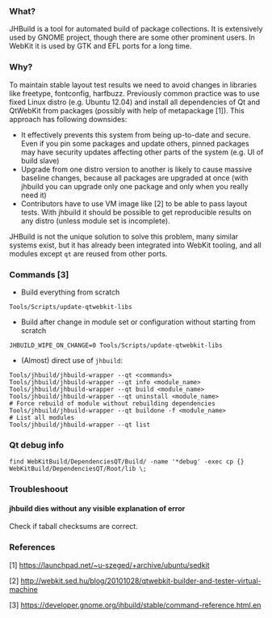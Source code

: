 ### What?

JHBuild is a tool for automated build of package collections. It is extensively used by GNOME project, though there are some other prominent users. In WebKit it is used by GTK and EFL ports for a long time.

### Why?

To maintain stable layout test results we need to avoid changes in libraries like freetype, fontconfig, harfbuzz. Previously common practice was to use fixed Linux distro (e.g. Ubuntu 12.04) and install all dependencies of Qt and QtWebKit from packages (possibly with help of metapackage [1]). This approach has following downsides:

* It effectively prevents this system from being up-to-date and secure. Even if you pin some packages and update others, pinned packages may have security updates affecting other parts of the system (e.g. UI of build slave)
* Upgrade from one distro version to another is likely to cause massive baseline changes, because all packages are upgraded at once (with jhbuild you can upgrade only one package and only when you really need it)
* Contributors have to use VM image like [2] to be able to pass layout tests. With jhbuild it should be possible to get reproducible results on any distro (unless module set is incomplete).

JHBuild is not the unique solution to solve this problem, many similar systems exist, but it has already been integrated into WebKit tooling, and all modules except `qt` are reused from other ports.

### Commands [3]

* Build everything from scratch

`Tools/Scripts/update-qtwebkit-libs`

* Build after change in module set or configuration without starting from scratch

`JHBUILD_WIPE_ON_CHANGE=0 Tools/Scripts/update-qtwebkit-libs`

* (Almost) direct use of `jhbuild`:

```
Tools/jhbuild/jhbuild-wrapper --qt <commands>
Tools/jhbuild/jhbuild-wrapper --qt info <module_name>
Tools/jhbuild/jhbuild-wrapper --qt build <module_name>
Tools/jhbuild/jhbuild-wrapper --qt uninstall <module_name>
# Force rebuild of module without rebuilding dependencies
Tools/jhbuild/jhbuild-wrapper --qt buildone -f <module_name>
# List all modules
Tools/jhbuild/jhbuild-wrapper --qt list

```

### Qt debug info

    find WebKitBuild/DependenciesQT/Build/ -name '*debug' -exec cp {} WebKitBuild/DependenciesQT/Root/lib \;

### Troubleshoout

#### jhbuild dies without any visible explanation of error

Check if taball checksums are correct.

### References

[1] https://launchpad.net/~u-szeged/+archive/ubuntu/sedkit

[2] http://webkit.sed.hu/blog/20101028/qtwebkit-builder-and-tester-virtual-machine

[3] https://developer.gnome.org/jhbuild/stable/command-reference.html.en